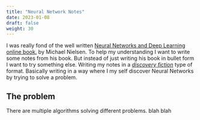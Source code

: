 ```yaml
---
title: "Neural Network Notes"
date: 2023-01-08
draft: false
weight: 30
---
```


I was really fond of the well written [Neural Networks and Deep Learning online book.](http://neuralnetworksanddeeplearning.com/) by Michael Nielsen. To help my understanding I want to write some notes from his book. But instead of just writing his book in bullet form I want to try something else. Writing my notes in a [*discovery fiction*](https://michaelnotebook.com/df/index.html) type of format. Basically writing in a way where I my self discover Neural Networks by trying to solve a problem.

 ## The problem

 There are multiple algorithms solving different problems. blah blah
